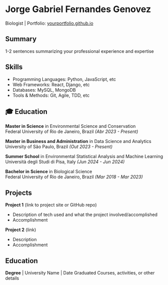 # Jorge Gabriel Fernandes Genovez
Biologist | Portfolio: [yourportfolio.github.io](https://yourportfolio.github.io)

## Summary
1-2 sentences summarizing your professional experience and expertise

## Skills
- Programming Languages: Python, JavaScript, etc 
- Web Frameworks: React, Django, etc
- Databases: MySQL, MongoDB
- Tools & Methods: Git, Agile, TDD, etc

## 🎓 Education
**Master in Science** in Environmental Science and Conservation   
Federal University of Rio de Janeiro, Brazil  *(Abr 2023 - Present)* 

**Master in Business and Administration** in Data Science and Analytics   
University of São Paulo, Brazil *(Out 2023 - Present)*

**Summer School** in Environmental Statistical Analysis and Machine Learning   
Università degli Studi di Pisa, Italy *(Jun 2024 - Jun 2024)*

**Bachelor in Science** in Biological Science   
Federal University of Rio de Janeiro, Brazil *(Mar 2018 - Mar 2023)*

## Projects
**Project 1** (link to project site or GitHub repo)  
- Description of tech used and what the project involved/accomplished
- Accomplishment 

**Project 2** (link)
- Description 
- Accomplishment

## Education
**Degree** | University Name | Date Graduated
Courses, activities, or other details
